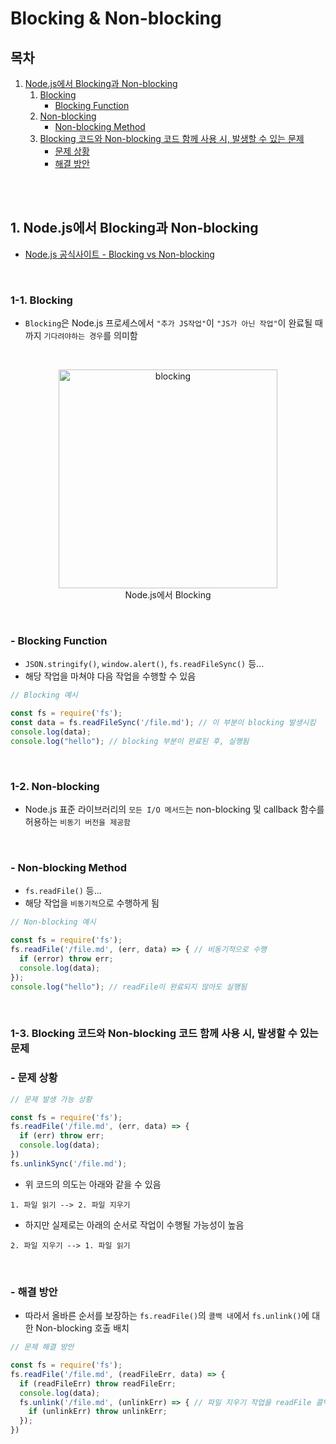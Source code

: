 # Blocking & Non-blocking

## 목차

1. [Node.js에서 Blocking과 Non-blocking](#1-nodejs에서-blocking과-non-blocking)
    1. [Blocking](#1-1-blocking)
        - [Blocking Function](#--blocking-function)
    2. [Non-blocking](#1-2-non-blocking)
        - [Non-blocking Method](#--non-blocking-method)
    3. [Blocking 코드와 Non-blocking 코드 함께 사용 시, 발생할 수 있는 문제](#1-3-blocking-코드와-non-blocking-코드-함께-사용-시-발생할-수-있는-문제)
        - [문제 상황](#--문제-상황)
        - [해결 방안](#--해결-방안)

<br/>
<br/>

## 1. Node.js에서 Blocking과 Non-blocking

- [Node.js 공식사이트 - Blocking vs Non-blocking](https://nodejs.org/en/learn/asynchronous-work/overview-of-blocking-vs-non-blocking)

<br/>

### 1-1. Blocking

- `Blocking`은 Node.js 프로세스에서 `"추가 JS작업"`이 `"JS가 아닌 작업"`이 완료될 때까지 `기다려야하는 경우`를 의미함

<br/>

<p align="center">
    <img src="../assets/img/Nodejs_blocking.png" alt="blocking" width="350"/><br/>
    <span>Node.js에서 Blocking</span>
</p>

<br/>

### - Blocking Function

- `JSON.stringify()`, `window.alert()`, `fs.readFileSync()` 등...
- 해당 작업을 마쳐야 다음 작업을 수행할 수 있음

```javascript
// Blocking 예시

const fs = require('fs');
const data = fs.readFileSync('/file.md'); // 이 부분이 blocking 발생시킴
console.log(data);
console.log("hello"); // blocking 부분이 완료된 후, 실행됨
```

<br/>

### 1-2. Non-blocking

- Node.js 표준 라이브러리의 `모든 I/O 메서드`는 non-blocking 및 callback 함수를 허용하는 `비동기 버전을 제공함`

<br/>

### - Non-blocking Method

- `fs.readFile()` 등...
- 해당 작업을 `비동기적`으로 수행하게 됨

```javascript
// Non-blocking 예시

const fs = require('fs');
fs.readFile('/file.md', (err, data) => { // 비동기적으로 수행
  if (error) throw err;
  console.log(data);
});
console.log("hello"); // readFile이 완료되지 않아도 실행됨
```

<br/>

### 1-3. Blocking 코드와 Non-blocking 코드 함께 사용 시, 발생할 수 있는 문제

### - 문제 상황

```javascript
// 문제 발생 가능 상황

const fs = require('fs');
fs.readFile('/file.md', (err, data) => {
  if (err) throw err;
  console.log(data);
})
fs.unlinkSync('/file.md');
```

- 위 코드의 의도는 아래와 같을 수 있음

```
1. 파일 읽기 --> 2. 파일 지우기
```

- 하지만 실제로는 아래의 순서로 작업이 수행될 가능성이 높음

```
2. 파일 지우기 --> 1. 파일 읽기
```
<br/>

### - 해결 방안

- 따라서 올바른 순서를 보장하는 `fs.readFile()`의 `콜백 내`에서 `fs.unlink()`에 대한 Non-blocking 호출 배치

```javascript
// 문제 해결 방안

const fs = require('fs');
fs.readFile('/file.md', (readFileErr, data) => {
  if (readFileErr) throw readFileErr;
  console.log(data);
  fs.unlink('/file.md', (unlinkErr) => { // 파일 지우기 작업을 readFile 콜백에서 수행되도록 함
    if (unlinkErr) throw unlinkErr;
  });
})
```